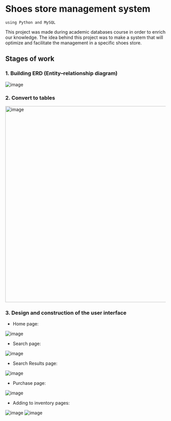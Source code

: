 
# Shoes store management system 
    using Python and MySQL

This project was made during academic databases course in order to enrich our knowledge.
The idea behind this project was to make a system that will optimize and facilitate the management in a specific shoes store.

## Stages of work
### 1. Building ERD (Entity–relationship diagram)
![image](https://user-images.githubusercontent.com/76396600/169877238-9e87acc5-4560-41db-b0dd-19bb2d1135b1.png)

### 2. Convert to tables
<img width="615" alt="image" src="https://user-images.githubusercontent.com/76396600/169877665-956954c6-9cfa-4fee-8991-d093a439b820.png">

### 3. Design and construction of the user interface
* Home page:

![image](https://user-images.githubusercontent.com/76396600/169878054-a38029fa-17ac-4ec2-b243-d42baa8468f1.png)

* Search page:

![image](https://user-images.githubusercontent.com/76396600/169878164-ba7ffe3b-96ba-439d-8898-7b17951bc2ef.png)

* Search Results page:

![image](https://user-images.githubusercontent.com/76396600/169878291-cf317d92-6229-4574-b705-272c6d04119f.png)

* Purchase page:

![image](https://user-images.githubusercontent.com/76396600/169878348-ad22f52c-d8ba-486c-a8e7-c87baf5a34db.png)

* Adding to inventory pages:

![image](https://user-images.githubusercontent.com/76396600/169878393-a746fc26-b861-48bd-93de-e8a94d468603.png)
![image](https://user-images.githubusercontent.com/76396600/169878451-1277ece0-811d-4329-b2a5-66a8c06b2d02.png)



